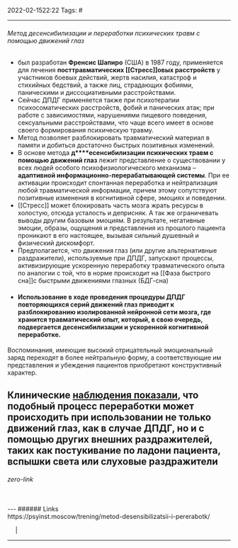 2022-02-1522:22
Tags: #

---
###### Метод десенсибилизации и переработки психических травм с помощью движений глаз
- был разработан **Френсис Шапиро** (США) в 1987 году, применяется для лечения **посттравматических [[Стресс]]овых расстройств** у участников боевых действий, жертв насилия, катастроф и стихийных бедствий, а также лиц, страдающих фобиями, паническими и диссоциативными расстройствами.
- Сейчас ДПДГ применяется также при психотерапии психосоматических расстройств, фобий и панических атак; при работе с зависимостями, нарушениями пищевого поведения, сексуальными расстройствами, что чаще всего имеет в основе своего формирования психическую травму.
- Метод позволяет разблокировать травматический материал в памяти и добиться достаточно быстрых позитивных изменений.
- В основе метода **д****есенсибилизации психических травм с помощью движений глаз** лежит представление о существовании у всех людей особого психофизиологического механизма – **адаптивной информационно-перерабатывающей системы**. При ее активации происходит спонтанная переработка и нейтрализация любой травматической информации, причем этому сопутствуют позитивные изменения в когнитивной сфере, эмоциях и поведении.
- [[Стресс]] может блокировать часть мозга жрать ресурсы в холостую, отсюда усталость и деприсняк. А так же ограничевать выводы другим базовым эмоциям. В результате, негативные эмоции, образы, ощущения и представления из прошлого пациента проникают в его настоящее, вызывая сильный душевный и физический дискомфорт.
- Предполагается, что движения глаз (или другие альтернативные раздражители), используемые при ДПДГ, запускают процессы, активизирующие ускоренную переработку травматического опыта по аналогии с той, что в норме происходит на [[Фаза быстрого сна]]с быстрыми движениями глазных (БДГ-сна)
- #### Использование в ходе проведения процедуры ДПДГ повторяющихся серий движений глаз приводит к разблокированию изолированной нейронной сети мозга, где хранится травматический опыт, который, в свою очередь, подвергается десенсибилизации и ускоренной когнитивной переработке.

Воспоминания, имеющие высокий отрицательный эмоциональный заряд переходят в более нейтральную форму, а соответствующие им представления и убеждения пациентов приобретают конструктивный характер.

Клинические [наблюдения показали](https://kzref.org/odin-raz-v-tri-goda-ne-snimaya-ee-na-zimu--ispitaniya-pokazali.html), что подобный процесс переработки может происходить при использовании не только движений глаз, как в случае ДПДГ, но и с помощью других внешних раздражителей, таких как постукивание по ладони пациента, вспышки света или слуховые раздражители
</br>
---
###### zero-link </br>

</br>
---
###### Links </br>
https://psyinst.moscow/trening/metod-desensibilizatsii-i-pererabotk/

 &emsp; | &emsp; 


---